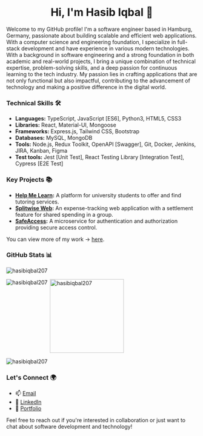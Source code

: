 <h1 align="center">Hi, I'm Hasib Iqbal 👋</h1>

<p align="left">Welcome to my GitHub profile! I'm a software engineer based in Hamburg, Germany, passionate about building scalable and efficient web applications. With a computer science and engineering foundation, I specialize in full-stack development and have experience in various modern technologies. With a background in software engineering and a strong foundation in both academic and real-world projects, I bring a unique combination of technical expertise, problem-solving skills, and a deep passion for continuous learning to the tech industry. My passion lies in crafting applications that are not only functional but also impactful, contributing to the advancement of technology and making a positive difference in the digital world.</p>

<!-- Skills -->
<h3 align="left">Technical Skills 🛠️</h3>

- **Languages:** TypeScript, JavaScript [ES6], Python3, HTML5, CSS3
- **Libraries:** React, Material-UI, Mongoose
- **Frameworks:** Express.js, Tailwind CSS, Bootstrap
- **Databases:** MySQL, MongoDB
- **Tools:** Node.js, Redux Toolkit, OpenAPI [Swagger], Git, Docker, Jenkins, JIRA, Kanban, Figma
- **Test tools:** Jest [Unit Test], React Testing Library [Integration Test], Cypress [E2E Test]
  
<!-- Projects -->
<h3 align="left">Key Projects 📚</h3>

- **[Help Me Learn](https://github.com/hasibiqbal207/help-me-learn):** A platform for university students to offer and find tutoring services.
- **[Splitwise Web](https://github.com/hasibiqbal207/splitwise-web):** An expense-tracking web application with a settlement feature for shared spending in a group.
- **[SafeAccess](https://github.com/hasibiqbal207/authentication-authorization):** A microservice for authentication and authorization providing secure access control.

You can view more of my work -> [here](https://github.com/hasibiqbal207?tab=repositories).

<!-- Github Stats -->
<h3 align="left">GitHub Stats 📊</h3>
<p align="left"> <img src="https://visitcount.itsvg.in/api?id=hasibiqbal207&icon=0&color=0" alt="hasibiqbal207" /> </p>

<p><img align="left" src="https://github-readme-stats.vercel.app/api?username=hasibiqbal207&theme=default&hide_border=false&include_all_commits=false&count_private=false&rank_icon=github" alt="hasibiqbal207" /></p>

<p>&nbsp;<img align="center" src="https://github-readme-stats.vercel.app/api/top-langs/?username=hasibiqbal207&theme=default&hide_border=false&include_all_commits=false&count_private=false&layout=compact" alt="hasibiqbal207" height="195vw" /></p>

<p><img align="center" src="https://github-readme-streak-stats.herokuapp.com/?user=hasibiqbal207&theme=default&hide_border=false" alt="hasibiqbal207" /></p>


<!-- Let's Connect -->
<h3 align="left">Let's Connect 🌍</h3>

- 📫 [Email](mailto:hasibiqbal207@gmail.com)
- 🔗 [LinkedIn](https://www.linkedin.com/in/hasib-iqbal/)
- 🔗 [Portfolio](https://hasibiqbal.dev)

Feel free to reach out if you're interested in collaboration or just want to chat about software development and technology! 
